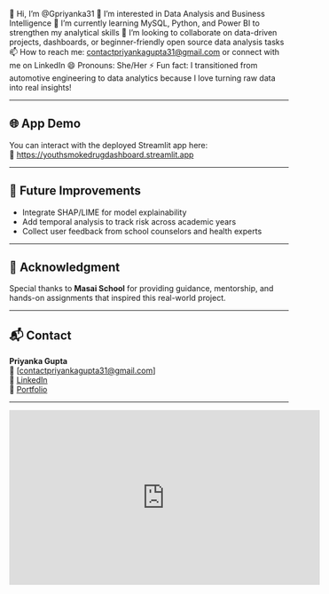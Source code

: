 👋 Hi, I’m @Gpriyanka31
👀 I’m interested in Data Analysis and Business Intelligence
🌱 I’m currently learning MySQL, Python, and Power BI to strengthen my analytical skills
💞️ I’m looking to collaborate on data-driven projects, dashboards, or beginner-friendly open source data analysis tasks
📫 How to reach me: contactpriyankagupta31@gmail.com or connect with me on LinkedIn
😄 Pronouns: She/Her
⚡ Fun fact: I transitioned from automotive engineering to data analytics because I love turning raw data into real insights!

---

## 🌐 App Demo

You can interact with the deployed Streamlit app here:  
📎 https://youthsmokedrugdashboard.streamlit.app

---

## 📌 Future Improvements

- Integrate SHAP/LIME for model explainability
- Add temporal analysis to track risk across academic years
- Collect user feedback from school counselors and health experts

---

## 🙏 Acknowledgment

Special thanks to **Masai School** for providing guidance, mentorship, and hands-on assignments that inspired this real-world project.

---

## 📬 Contact

**Priyanka Gupta**  
📧 [contactpriyankagupta31@gmail.com]  
🔗 [LinkedIn](https://www.linkedin.com/in/priyanka-gupta-50988199)  
📁 [Portfolio](https://github.com/Gpriyanka31)

---




<iframe width="560" height="315" src="https://www.youtube.com/embed/_cS5r2PscJQ?si=-FvkcfFVuGIxswcG" title="YouTube video player" frameborder="0" allow="accelerometer; autoplay; clipboard-write; encrypted-media; gyroscope; picture-in-picture; web-share" referrerpolicy="strict-origin-when-cross-origin" allowfullscreen></iframe>

